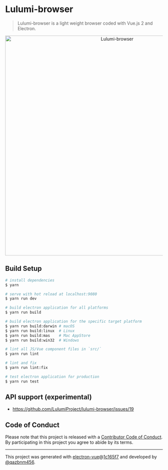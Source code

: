 # Lulumi-browser

> Lulumi-browser is a light weight browser coded with Vue.js 2 and Electron.

<p align="center">
  <img alt="Lulumi-browser" src="https://i.imgur.com/7jB91KV.jpg" width="700px">
</p>

## Build Setup

``` bash
# install dependencies
$ yarn

# serve with hot reload at localhost:9080
$ yarn run dev

# build electron application for all platforms
$ yarn run build

# build electron application for the specific target platform
$ yarn run build:darwin # macOS
$ yarn run build:linux  # Linux
$ yarn run build:mas    # Mac AppStore
$ yarn run build:win32  # Windows

# lint all JS/Vue component files in `src/`
$ yarn run lint

# lint and fix
$ yarn run lint:fix

# test electron application for production
$ yarn run test
```

## API support (experimental)

- https://github.com/LulumiProject/lulumi-browser/issues/19

## Code of Conduct

Please note that this project is released with a [Contributor Code of Conduct](code-of-conduct.md). By participating in this project you agree to abide by its terms.

---

This project was generated with [electron-vue](https://github.com/SimulatedGREG/electron-vue)@[1c165f7](https://github.com/SimulatedGREG/electron-vue/commit/1c165f7c5e56edaf48be0fbb70838a1af26bb015) and developed by [@qazbnm456](https://github.com/qazbnm456).
